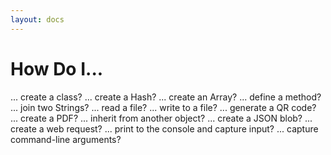 ```yaml
---
layout: docs
---
```


# How Do I...

... create a class?
... create a Hash?
... create an Array?
... define a method?
... join two Strings?
... read a file?
... write to a file?
... generate a QR code?
... create a PDF?
... inherit from another object?
... create a JSON blob?
... create a web request?
... print to the console and capture input?
... capture command-line arguments?
